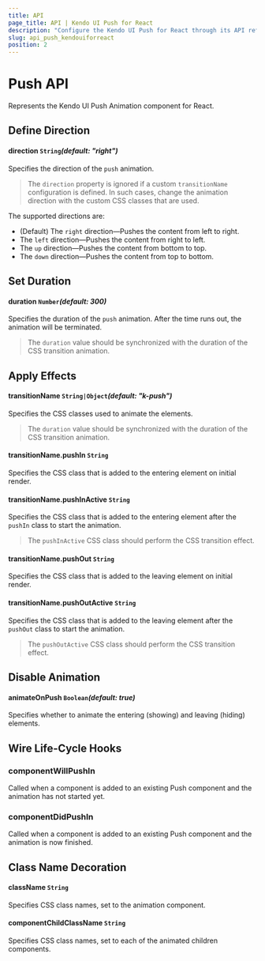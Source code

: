 ```yaml
---
title: API
page_title: API | Kendo UI Push for React
description: "Configure the Kendo UI Push for React through its API reference."
slug: api_push_kendouiforreact
position: 2
---
```


# Push API

Represents the Kendo UI Push Animation component for React.

## Define Direction

#### direction `String`*(default: "right")*

Specifies the direction of the `push` animation.

> The `direction` property is ignored if a custom `transitionName` configuration is defined. In such cases, change the animation direction with the custom CSS classes that are used.

The supported directions are:
- (Default) The `right` direction&mdash;Pushes the content from left to right.
- The `left` direction&mdash;Pushes the content from right to left.
- The `up` direction&mdash;Pushes the content from bottom to top.
- The `down` direction&mdash;Pushes the content from top to bottom.

## Set Duration

#### duration `Number`*(default: 300)*

Specifies the duration of the `push` animation. After the time runs out, the animation will be terminated.

> The `duration` value should be synchronized with the duration of the CSS transition animation.

## Apply Effects

#### transitionName `String|Object`*(default: "k-push")*

Specifies the CSS classes used to animate the elements.

> The `duration` value should be synchronized with the duration of the CSS transition animation.

#### transitionName.pushIn `String`

Specifies the CSS class that is added to the entering element on initial render.

#### transitionName.pushInActive `String`

Specifies the CSS class that is added to the entering element after the `pushIn` class to start the animation.

> The `pushInActive` CSS class should perform the CSS transition effect.

#### transitionName.pushOut `String`

Specifies the CSS class that is added to the leaving element on initial render.

#### transitionName.pushOutActive `String`

Specifies the CSS class that is added to the leaving element after the `pushOut` class to start the animation.

> The `pushOutActive` CSS class should perform the CSS transition effect.

## Disable Animation

#### animateOnPush `Boolean`*(default: true)*

Specifies whether to animate the entering (showing) and leaving (hiding) elements.

## Wire Life-Cycle Hooks

### componentWillPushIn

Called when a component is added to an existing Push component and the animation has not started yet.

### componentDidPushIn

Called when a component is added to an existing Push component and the animation is now finished.

## Class Name Decoration

#### className `String`

Specifies CSS class names, set to the animation component.

#### componentChildClassName `String`

Specifies CSS class names, set to each of the animated children components.
